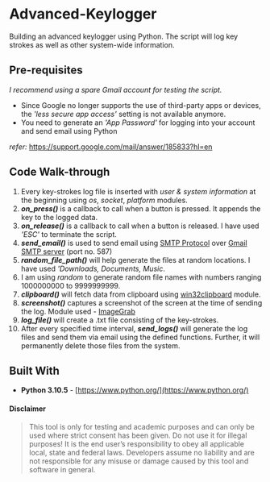 # Advanced-Keylogger
Building an advanced keylogger using Python. The script will log key strokes as well as other system-wide information.


## Pre-requisites
*I recommend using a spare Gmail account for testing the script.*
* Since Google no longer supports the use of third-party apps or devices, the *'less secure app access'* setting is not available anymore.
* You need to generate an *'App Password'* for logging into your account and send email using Python 

*refer:* https://support.google.com/mail/answer/185833?hl=en
 
 
 
## Code Walk-through
1) Every key-strokes log file is inserted with *user & system information* at the beginning using *os*, *socket*, *platform* modules.
2) ***on_press()*** is a callback to call when a button is pressed. It appends the key to the logged data.
3) ***on_release()*** is a callback to call when a button is released. I have used *'ESC'* to terminate the script.
4) ***send_email()*** is used to send email using [SMTP Protocol](https://en.wikipedia.org/wiki/Simple_Mail_Transfer_Protocol) over [Gmail SMTP server](https://www.tutorialspoint.com/send-mail-from-your-gmail-account-using-python) (port no. 587)
5) ***random_file_path()*** will help generate the files at random locations. I have used *'Downloads, Documents, Music*.
6) I am using *random* to generate random file names with numbers ranging 1000000000 to 9999999999.
7) ***clipboard()*** will fetch data from clipboard using [win32clipboard](http://timgolden.me.uk/pywin32-docs/win32clipboard.html) module.
8) ***screenshot()*** captures a screenshot of the screen at the time of sending the log. Module used - [ImageGrab](https://pillow.readthedocs.io/en/stable/reference/ImageGrab.html)
9) ***log_file()*** will create a .txt file consisting of the key-strokes.
10) After every specified time interval, ***send_logs()*** will generate the log files and send them via email using the defined functions. Further, it will permanently delete those files from the system.



## Built With

* **Python 3.10.5** - [https://www.python.org/](https://www.python.org/)



#### Disclaimer

> This tool is only for testing and academic purposes and can only be used where strict consent has been given. Do not use it for
> illegal purposes! It is the end user’s responsibility to obey all applicable local, state and federal laws. Developers assume no
> liability and are not responsible for any misuse or damage caused by this tool and software in general.
